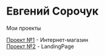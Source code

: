 # Евгений Сорочук
Мои проекты

[Проект №1](https://myinternetstorework.000webhostapp.com/ "Описание") - Интернет-магазин  
[Проект №2](https://evgenysor.github.io/dist2/ "Описание") - LandingPage  
